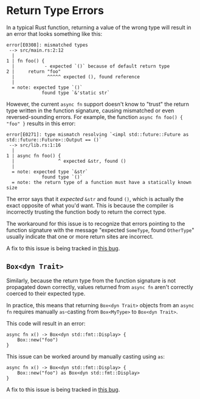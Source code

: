 # Return Type Errors

In a typical Rust function, returning a value of the wrong type will result
in an error that looks something like this:

```
error[E0308]: mismatched types
 --> src/main.rs:2:12
  |
1 | fn foo() {
  |           - expected `()` because of default return type
2 |     return "foo"
  |            ^^^^^ expected (), found reference
  |
  = note: expected type `()`
             found type `&'static str`
```

However, the current `async fn` support doesn't know to "trust" the return
type written in the function signature, causing mismatched or even
reversed-sounding errors. For example, the function
`async fn foo() { "foo" }` results in this error:

```
error[E0271]: type mismatch resolving `<impl std::future::Future as std::future::Future>::Output == ()`
 --> src/lib.rs:1:16
  |
1 | async fn foo() {
  |                ^ expected &str, found ()
  |
  = note: expected type `&str`
             found type `()`
  = note: the return type of a function must have a statically known size
```

The error says that it *expected* `&str` and found `()`,
which is actually the exact opposite of what you'd want. This is because the
compiler is incorrectly trusting the function body to return the correct type.

The workaround for this issue is to recognize that errors pointing to the
function signature with the message "expected `SomeType`, found `OtherType`"
usually indicate that one or more return sites are incorrect.

A fix to this issue is being tracked in [this bug](https://github.com/rust-lang/rust/issues/54326).

## `Box<dyn Trait>`

Similarly, because the return type from the function signature is not
propagated down correctly, values returned from `async fn` aren't correctly
coerced to their expected type.

In practice, this means that returning `Box<dyn Trait>` objects from an
`async fn` requires manually `as`-casting from `Box<MyType>` to
`Box<dyn Trait>`.

This code will result in an error:

```rust,edition2018,ignore
async fn x() -> Box<dyn std::fmt::Display> {
    Box::new("foo")
}
```

This issue can be worked around by manually casting using `as`:

```rust,edition2018
async fn x() -> Box<dyn std::fmt::Display> {
    Box::new("foo") as Box<dyn std::fmt::Display>
}
```

A fix to this issue is being tracked in [this bug](https://github.com/rust-lang/rust/issues/60424).
